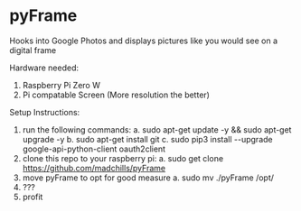 # pyFrame
Hooks into Google Photos and displays pictures like you would see on a digital frame

Hardware needed:
 1. Raspberry Pi Zero W
 2. Pi compatable Screen (More resolution the better)
 
 
Setup Instructions:
 1. run the following commands:
  a. sudo apt-get update -y && sudo apt-get upgrade -y
  b. sudo apt-get install git
  c. sudo pip3 install --upgrade google-api-python-client oauth2client
 2. clone this repo to your raspberry pi:
  a. sudo get clone https://github.com/madchills/pyFrame
 3. move pyFrame to opt for good measure
  a. sudo mv ./pyFrame /opt/
 4. ???
 5. profit
